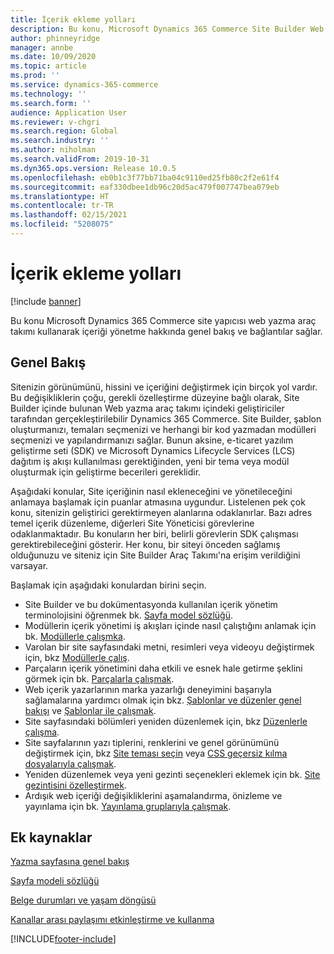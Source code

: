 ```yaml
---
title: İçerik ekleme yolları
description: Bu konu, Microsoft Dynamics 365 Commerce Site Builder Web yazma aracı kümesi kullanılarak içeriğin nasıl ve nasıl başlanacağı ile ilgili genel bakış ve bağlantı sağlar.
author: phinneyridge
manager: annbe
ms.date: 10/09/2020
ms.topic: article
ms.prod: ''
ms.service: dynamics-365-commerce
ms.technology: ''
ms.search.form: ''
audience: Application User
ms.reviewer: v-chgri
ms.search.region: Global
ms.search.industry: ''
ms.author: niholman
ms.search.validFrom: 2019-10-31
ms.dyn365.ops.version: Release 10.0.5
ms.openlocfilehash: eb0b1c3f77bb71ba04c9110ed25fb80c2f2e61f4
ms.sourcegitcommit: eaf330dbee1db96c20d5ac479f007747bea079eb
ms.translationtype: HT
ms.contentlocale: tr-TR
ms.lasthandoff: 02/15/2021
ms.locfileid: "5208075"
---
```

# <a name="ways-to-add-content"></a>İçerik ekleme yolları

[!include [banner](includes/banner.md)]

Bu konu Microsoft Dynamics 365 Commerce site yapıcısı web yazma araç takımı kullanarak içeriği yönetme hakkında genel bakış ve bağlantılar sağlar.

## <a name="overview"></a>Genel Bakış

Sitenizin görünümünü, hissini ve içeriğini değiştirmek için birçok yol vardır. Bu değişikliklerin çoğu, gerekli özelleştirme düzeyine bağlı olarak, Site Builder içinde bulunan Web yazma araç takımı içindeki geliştiriciler tarafından gerçekleştirilebilir Dynamics 365 Commerce. Site Builder, şablon oluşturmanızı, temaları seçmenizi ve herhangi bir kod yazmadan modülleri seçmenizi ve yapılandırmanızı sağlar. Bunun aksine, e-ticaret yazılım geliştirme seti (SDK) ve Microsoft Dynamics Lifecycle Services (LCS) dağıtım iş akışı kullanılması gerektiğinden, yeni bir tema veya modül oluşturmak için geliştirme becerileri gereklidir.

Aşağıdaki konular, Site içeriğinin nasıl ekleneceğini ve yönetileceğini anlamaya başlamak için puanlar atmasına uygundur. Listelenen pek çok konu, sitenizin geliştirici gerektirmeyen alanlarına odaklanırlar. Bazı adres temel içerik düzenleme, diğerleri Site Yöneticisi görevlerine odaklanmaktadır. Bu konuların her biri, belirli görevlerin SDK çalışması gerektirebileceğini gösterir. Her konu, bir siteyi önceden sağlamış olduğunuzu ve siteniz için Site Builder Araç Takımı'na erişim verildiğini varsayar.

Başlamak için aşağıdaki konulardan birini seçin.

- Site Builder ve bu dokümentasyonda kullanılan içerik yönetim terminolojisini öğrenmek bk. [Sayfa model sözlüğü](page-elements-overview.md).
- Modüllerin içerik yönetimi iş akışları içinde nasıl çalıştığını anlamak için bk. [Modüllerle çalışmka](work-with-modules.md).
- Varolan bir site sayfasındaki metni, resimleri veya videoyu değiştirmek için, bkz [Modüllerle çalış](work-with-modules.md).
- Parçaların içerik yönetimini daha etkili ve esnek hale getirme şeklini görmek için bk. [Parçalarla çalışmak](work-with-fragments.md).
- Web içerik yazarlarının marka yazarlığı deneyimini başarıyla sağlamalarına yardımcı olmak için bkz. [Şablonlar ve düzenler genel bakışı](templates-layouts-overview.md) ve [Şablonlar ile çalışmak](work-with-templates.md).
- Site sayfasındaki bölümleri yeniden düzenlemek için, bkz [Düzenlerle çalışma](work-with-layouts.md).
- Site sayfalarının yazı tiplerini, renklerini ve genel görünümünü değiştirmek için, bkz [Site teması seçin](select-site-theme.md) veya [CSS geçersiz kılma dosyalarıyla çalışmak](css-override-files.md).
- Yeniden düzenlemek veya yeni gezinti seçenekleri eklemek için bk. [Site gezintisini özelleştirmek](customize-site-navigation.md).
- Ardışık web içeriği değişikliklerini aşamalandırma, önizleme ve yayınlama için bk. [Yayınlama gruplarıyla çalışmak](publish-groups.md).

## <a name="additional-resources"></a>Ek kaynaklar

[Yazma sayfasına genel bakış](authoring-home-overview.md)

[Sayfa modeli sözlüğü](page-elements-overview.md)

[Belge durumları ve yaşam döngüsü](document-states-overview.md)

[Kanallar arası paylaşımı etkinleştirme ve kullanma](cross-channel-sharing.md)


[!INCLUDE[footer-include](../includes/footer-banner.md)]